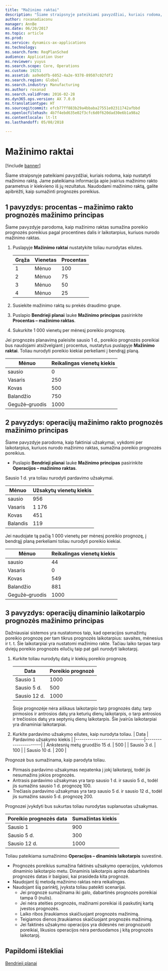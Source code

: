 ```yaml
---
title: "Mažinimo raktai"
description: "Šiame straipsnyje pateikiami pavyzdžiai, kuriais rodoma, kaip nustatyti mažinimo raktą. Jame pateikiama informacija apie įvairius mažinimo rakto parametrus ir kiekvieno iš jų rezultatus. Naudodami mažinimo raktą, galite apibrėžti, kaip sumažinti prognozės poreikius."
author: roxanadiaconu
manager: AnnBe
ms.date: 06/20/2017
ms.topic: article
ms.prod: 
ms.service: dynamics-ax-applications
ms.technology: 
ms.search.form: ReqPlanSched
audience: Application User
ms.reviewer: yuyus
ms.search.scope: Core, Operations
ms.custom: 19251
ms.assetid: aa9e0dfb-6052-4a2e-9378-89507c02fdf2
ms.search.region: Global
ms.search.industry: Manufacturing
ms.author: roxanad
ms.search.validFrom: 2016-02-28
ms.dyn365.ops.version: AX 7.0.0
ms.translationtype: HT
ms.sourcegitcommit: efcb77ff883b29a4bbaba27551e02311742afbbd
ms.openlocfilehash: 4b7f4ebd635e02f3cfc6d0f620dad30e6b1a98a2
ms.contentlocale: lt-lt
ms.lasthandoff: 05/08/2018

---
```


# <a name="reduction-keys"></a>Mažinimo raktai

[!include [banner](../includes/banner.md)]

Šiame straipsnyje pateikiami pavyzdžiai, kuriais rodoma, kaip nustatyti mažinimo raktą. Jame pateikiama informacija apie įvairius mažinimo rakto parametrus ir kiekvieno iš jų rezultatus. Naudodami mažinimo raktą, galite apibrėžti, kaip sumažinti prognozės poreikius.

<a name="example-1-percent---reduction-key-forecast-reduction-principle"></a>1 pavyzdys: procentas – mažinimo rakto prognozės mažinimo principas
---------------------------------------------------------------

Šiame pavyzdyje parodoma, kaip mažinimo raktas sumažina poreikio prognozės poreikius pagal procentines dalis ir laikotarpius, kuriuos nurodo mažinimo raktas.

1. Puslapyje **Mažinimo raktai** nustatykite toliau nurodytas eilutes.

   | Grąža | Vienetas  | Procentas |
   |--------|-------|---------|
   |   1    | Mėnuo |   100   |
   |   2    | Mėnuo |   75    |
   |   3    | Mėnuo |   50    |
   |   4    | Mėnuo |   25    |


2. Susiekite mažinimo raktą su prekės draudimo grupe.
3. Puslapio **Bendrieji planai** lauke **Mažinimo principas** pasirinkite **Procentas – mažinimo raktas**.
4. Sukurkite 1 000 vienetų per mėnesį poreikio prognozę.

Jei prognozės planavimą paleisite sausio 1 d., poreikio prognozės poreikiai bus naudojami atsižvelgiant į procentus, nustatytus puslapyje **Mažinimo raktai**. Toliau nurodyti poreikio kiekiai perkeliami į bendrąjį planą.

| Mėnuo                | Reikalingas vienetų kiekis |
|----------------------|---------------------------|
| sausio              | 0                         |
| Vasaris             | 250                       |
| Kovas                | 500                       |
| Balandžio                | 750                       |
| Gegužė–gruodis | 1000                     |

## <a name="example-2-transactions--reduction-key-forecast-reduction-principle"></a>2 pavyzdys: operacijų mažinimo rakto prognozės mažinimo principas
Šiame pavyzdyje parodoma, kaip faktiniai užsakymai, vykdomi per laikotarpius, kuriuos nurodo mažinimo raktas, sumažina poreikio prognozės poreikius.

-   Puslapio **Bendrieji planai** lauke **Mažinimo principas** pasirinkite **Operacijos – mažinimo raktas**.

Sausio 1 d. yra toliau nurodyti pardavimo užsakymai.

| Mėnuo    | Užsakytų vienetų kiekis |
|----------|--------------------------|
| sausio  | 956                      |
| Vasaris | 1 176                    |
| Kovas    | 451                      |
| Balandis    | 119                      |

Jei naudojate tą pačią 1 000 vienetų per mėnesį poreikio prognozę, į bendrąjį planą perkeliami toliau nurodyti poreikio kiekiai.

| Mėnuo                | Reikalingas vienetų kiekis |
|----------------------|---------------------------|
| sausio              | 44                        |
| Vasaris             | 0                         |
| Kovas                | 549                       |
| Balandžio                | 881                       |
| Gegužė–gruodis | 1000                     |

## <a name="example-3-transactions--dynamic-period-forecast-reduction-principle"></a>3 pavyzdys: operacijų dinaminio laikotarpio prognozės mažinimo principas
Dažniausiai sistemos yra nustatomos taip, kad operacijos sumažintų poreikio prognozę per tam tikrus prognozės laikotarpius: savaites, mėnesius ir t. t. Šie laikotarpiai yra nustatomi mažinimo rakte. Tačiau laiko tarpas tarp dviejų poreikio prognozės eilučių taip pat gali *nurodyti* laikotarpį.

1. Kurkite toliau nurodytų datų ir kiekių poreikio prognozę.

   | Data       | Poreikio prognozė |
   |------------|-----------------|
   | Sausio 1  | 1000           |
   | Sausio 5 d.  | 500             |
   | Sausio 12 d. | 1000           |

   Šioje prognozėje nėra aiškaus laikotarpio tarp prognozės datų: tarp pirmosios ir antrosios datų yra keturių dienų laikotarpis, o tarp antrosios ir trečiosios datų yra septynių dienų laikotarpis. Šie įvairūs laikotarpiai yra dinaminiai laikotarpiai.
2. Kurkite pardavimo užsakymo eilutes, kaip nurodyta toliau.
   | Data                             | Pardavimo užsakymo kiekis |
   |----------------------------------|----------------------|
   | Ankstesnių metų gruodžio 15 d. | 500                  |
   | Sausio 3 d.                        | 100                  |
   | Sausio 10 d.                       | 200                  |

Prognozė bus sumažinama, kaip parodyta toliau.

-   Pirmasis pardavimo užsakymas nepatenka į jokį laikotarpį, todėl jis nesumažins jokios prognozės.
-   Antrasis pardavimo užsakymas yra tarp sausio 1 d. ir sausio 5 d., todėl jis sumažins sausio 1 d. prognozę 100.
-   Trečiasis pardavimo užsakymas yra tarp sausio 5 d. ir sausio 12 d., todėl jis sumažins sausio 5 d. prognozę 200.

Prognozei įvykdyti bus sukurtas toliau nurodytas suplanuotas užsakymas.

| Poreikio prognozės data | Sumažintas kiekis |
|----------------------|------------------|
| Sausio 1            | 900              |
| Sausio 5 d.            | 300              |
| Sausio 12 d.           | 1000            |

Toliau pateikiama sumažinimo **Operacijos – dinaminis laikotarpis** suvestinė.

-   Prognozės poreikius sumažina faktinės užsakymo operacijos, vykdomos dinaminio laikotarpio metu. Dinaminis laikotarpis apima dabartinės prognozės datas ir baigiasi, kai prasideda kita prognozė.
-   Naudojant šį metodą mažinimo raktas nėra reikalingas.
-   Naudojant šią parinktį, įvyksta toliau pateikti scenarijai.
    -   Jei prognozė sumažinama iki galo, dabartinės prognozės poreikiai tampa 0 (nulis).
    -   Jei nėra ateities prognozės, mažinami poreikiai iš paskutinį kartą įvestos prognozės.
    -   Laiko ribos įtraukiamos skaičiuojant prognozės mažinimą.
    -   Teigiamos dienos įtraukiamos skaičiuojant prognozės mažinimą.
    -   Jei faktinės užsakymo operacijos yra didesnės nei prognozuoti poreikiai, likusios operacijos nėra perduodamos į kitą prognozės laikotarpį.


<a name="additional-resources"></a>Papildomi ištekliai
--------

[Bendrieji planai](master-plans.md)




